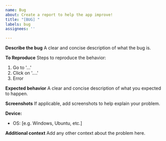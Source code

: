 ```yaml
---
name: Bug
about: Create a report to help the app improve!
title: "[BUG] " 
labels: bug
assignees: ''

---
```


**Describe the bug**
A clear and concise description of what the bug is.

**To Reproduce**
Steps to reproduce the behavior:
1. Go to '...'
2. Click on '....'
3. Error

**Expected behavior**
A clear and concise description of what you expected to happen.

**Screenshots**
If applicable, add screenshots to help explain your problem.

**Device:**
 - OS: [e.g. Windows, Ubuntu, etc.]

**Additional context**
Add any other context about the problem here.
